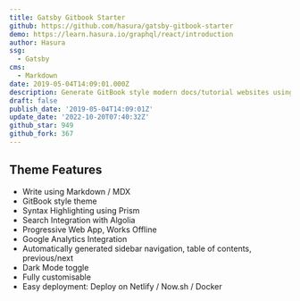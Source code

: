 ```yaml
---
title: Gatsby Gitbook Starter
github: https://github.com/hasura/gatsby-gitbook-starter
demo: https://learn.hasura.io/graphql/react/introduction
author: Hasura
ssg:
  - Gatsby
cms:
  - Markdown
date: 2019-05-04T14:09:01.000Z
description: Generate GitBook style modern docs/tutorial websites using Gatsby + MDX
draft: false
publish_date: '2019-05-04T14:09:01Z'
update_date: '2022-10-20T07:40:32Z'
github_star: 949
github_fork: 367
---
```

## Theme Features

- Write using Markdown / MDX
- GitBook style theme
- Syntax Highlighting using Prism
- Search Integration with Algolia
- Progressive Web App, Works Offline
- Google Analytics Integration
- Automatically generated sidebar navigation, table of contents, previous/next
- Dark Mode toggle
- Fully customisable
- Easy deployment: Deploy on Netlify / Now.sh / Docker
